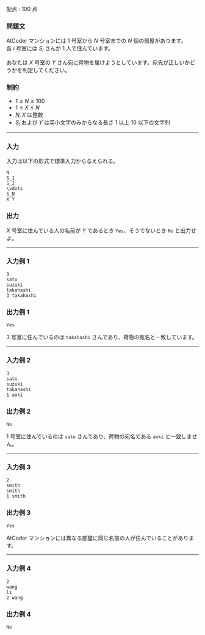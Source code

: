 配点 : $100$ 点

### 問題文

AtCoder マンションには $1$ 号室から $N$ 号室までの $N$ 個の部屋があります。  
各 $i$ 号室には $S_i$ さんが $1$ 人で住んでいます。

あなたは $X$ 号室の $Y$ さん宛に荷物を届けようとしています。宛先が正しいかどうかを判定してください。

### 制約

  * $1 \leq N \leq 100$
  * $1 \leq X \leq N$
  * $N,X$ は整数
  * $S_i$ および $Y$ は英小文字のみからなる長さ $1$ 以上 $10$ 以下の文字列



* * *

### 入力

入力は以下の形式で標準入力から与えられる。
    
    
    N
    S_1
    S_2
    \vdots
    S_N
    X Y

### 出力

$X$ 号室に住んでいる人の名前が $Y$ であるとき `Yes`、そうでないとき `No` と出力せよ。

* * *

### 入力例 1
    
    
    3
    sato
    suzuki
    takahashi
    3 takahashi

### 出力例 1
    
    
    Yes

$3$ 号室に住んでいるのは `takahashi` さんであり、荷物の宛名と一致しています。

* * *

### 入力例 2
    
    
    3
    sato
    suzuki
    takahashi
    1 aoki

### 出力例 2
    
    
    No

$1$ 号室に住んでいるのは `sato` さんであり、荷物の宛名である `aoki` と一致しません。

* * *

### 入力例 3
    
    
    2
    smith
    smith
    1 smith

### 出力例 3
    
    
    Yes

AtCoder マンションには異なる部屋に同じ名前の人が住んでいることがあります。

* * *

### 入力例 4
    
    
    2
    wang
    li
    2 wang

### 出力例 4
    
    
    No
